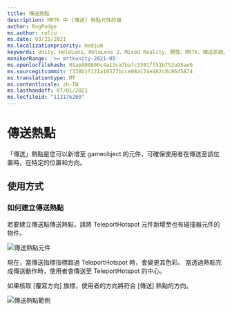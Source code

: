 ```yaml
---
title: 傳送熱點
description: MRTK 中 [傳送] 熱點元件的檔
author: RogPodge
ms.author: roliu
ms.date: 03/25/2021
ms.localizationpriority: medium
keywords: Unity、HoloLens、HoloLens 2、Mixed Reality、開發、MRTK、傳送系統、傳送熱點
monikerRange: '>= mrtkunity-2021-05'
ms.openlocfilehash: 01ae900800c4a13ca7bafc3391ff51b752a95ae0
ms.sourcegitcommit: f338b1f121a10577bcce08a174e462cdc86d5874
ms.translationtype: MT
ms.contentlocale: zh-TW
ms.lasthandoff: 07/01/2021
ms.locfileid: "113176200"
---
```

# <a name="teleport-hotspot"></a>傳送熱點

「傳送」熱點是您可以新增至 gameobject 的元件，可確保使用者在傳送至該位置時，在特定的位置和方向。

## <a name="usage"></a>使用方式

### <a name="how-to-create-a-teleport-hotspot"></a>如何建立傳送熱點

若要建立傳送點傳送熱點，請將 TeleportHotspot 元件新增至也有碰撞器元件的物件。 

![傳送熱點元件](../images/teleport/TeleportHotspotComponent.png)

現在，當傳送指標指標超過 TeleportHotspot 時，會變更其色彩。 當透過熱點完成傳送動作時，使用者會傳送至 TeleportHotspot 的中心。

如果核取 [覆寫方向] 旗標，使用者的方向將符合 [傳送] 熱點的方向。

![傳送熱點範例](../images/teleport/TeleportHotspotExample.gif)
